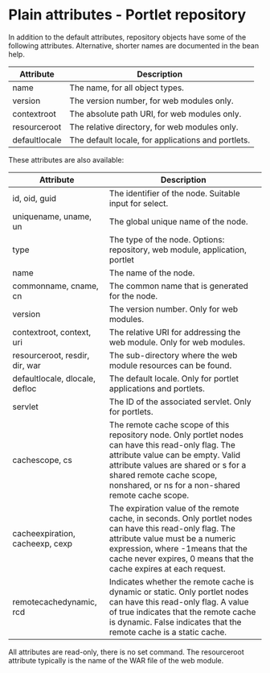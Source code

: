 # Plain attributes - Portlet repository

In addition to the default attributes, repository objects have some of the following attributes. Alternative, shorter names are documented in the bean help.

|Attribute|Description|
|---------|-----------|
|name|The name, for all object types.|
|version|The version number, for web modules only.|
|contextroot|The absolute path URI, for web modules only.|
|resourceroot|The relative directory, for web modules only.|
|defaultlocale|The default locale, for applications and portlets.|

These attributes are also available:

|Attribute|Description|
|---------|-----------|
|id, oid, guid|The identifier of the node. Suitable input for select.|
|uniquename, uname, un|The global unique name of the node.|
|type|The type of the node. Options: repository, web module, application, portlet|
|name|The name of the node.|
|commonname, cname, cn|The common name that is generated for the node.|
|version|The version number. Only for web modules.|
|contextroot, context, uri|The relative URI for addressing the web module. Only for web modules.|
|resourceroot, resdir, dir, war|The sub-directory where the web module resources can be found.|
|defaultlocale, dlocale, defloc|The default locale. Only for portlet applications and portlets.|
|servlet|The ID of the associated servlet. Only for portlets.|
|cachescope, cs|The remote cache scope of this repository node. Only portlet nodes can have this read-only flag. The attribute value can be empty. Valid attribute values are shared or s for a shared remote cache scope, nonshared, or ns for a non-shared remote cache scope.|
|cacheexpiration, cacheexp, cexp|The expiration value of the remote cache, in seconds. Only portlet nodes can have this read-only flag. The attribute value must be a numeric expression, where -1means that the cache never expires, 0 means that the cache expires at each request.|
|remotecachedynamic, rcd|Indicates whether the remote cache is dynamic or static. Only portlet nodes can have this read-only flag. A value of true indicates that the remote cache is dynamic. False indicates that the remote cache is a static cache.|

All attributes are read-only, there is no set command. The resourceroot attribute typically is the name of the WAR file of the web module.


